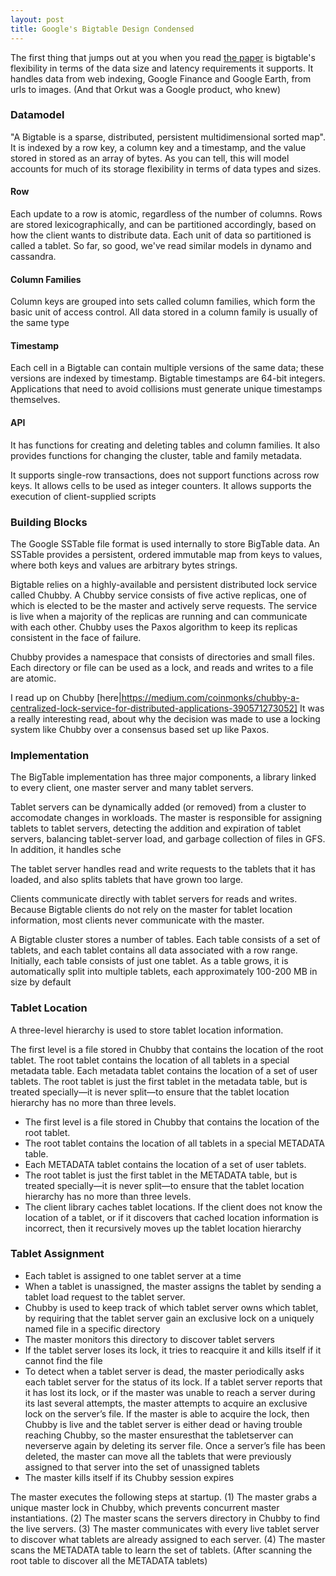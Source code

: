 ```yaml
---
layout: post
title: Google's Bigtable Design Condensed 
---
```


The first thing that jumps out at you when you read [the paper](https://github.com/TheTechAngle/TheTechAngle.github.io/edit/master/Design/_posts/2018-11-26-GoogleBigTable.md) is bigtable's flexibility in terms of the data size and latency requirements it supports.
It handles data from web indexing, Google Finance and Google Earth, from urls to images. (And that Orkut was a Google product, who knew)

### Datamodel

"A Bigtable is a sparse, distributed, persistent multidimensional sorted map". It is indexed by a row key, a column key and a timestamp, and the value stored in stored as an 
array of bytes. As you can tell, this will model accounts for much of its storage flexibility in terms of data types and sizes.

#### Row
Each update to a row is atomic, regardless of the number of columns. Rows are stored lexicographically, and can be partitioned accordingly,
based on how the client wants to distribute data. Each unit of data so partitioned is called a tablet. So far, so good, we've read similar models 
in dynamo and cassandra.

#### Column Families
Column keys are grouped into sets called column families, which form the basic unit of access control. All data
stored in a column family is usually of the same type

#### Timestamp
Each cell in a Bigtable can contain multiple versions of the same data; these versions are indexed by timestamp.
Bigtable timestamps are 64-bit integers. Applications that need to avoid collisions
must generate unique timestamps themselves.

#### API
It has functions for creating and deleting tables and column families. It also provides functions for changing the 
cluster, table and family metadata.

It supports single-row transactions, does not support functions across row keys.
It allows cells to be used as integer counters.
It allows supports the execution of client-supplied scripts

### Building Blocks
The Google SSTable file format is used internally to store BigTable data. An SSTable provides a persistent,
ordered immutable map from keys to values, where both keys and values are arbitrary bytes strings.

Bigtable relies on a highly-available and persistent distributed lock service called Chubby. A Chubby service consists of five active replicas, one of which is
elected to be the master and actively serve requests. The service is live when a majority of the replicas are running
and can communicate with each other. Chubby uses the Paxos algorithm to keep its replicas consistent in
the face of failure.

Chubby provides a namespace that consists of directories and small files. Each directory or
file can be used as a lock, and reads and writes to a file are atomic.

I read up on Chubby [here|https://medium.com/coinmonks/chubby-a-centralized-lock-service-for-distributed-applications-390571273052]
It was a really interesting read, about why the decision was made to use a locking system like Chubby over
a consensus based set up like Paxos.

### Implementation 
The BigTable implementation has three major components, a library linked to every client, one master server and 
many tablet servers. 

Tablet servers can be dynamically added (or removed) from a cluster to accomodate changes in workloads.
The master is responsible for assigning tablets to tablet servers, detecting the addition and expiration of tablet
servers, balancing tablet-server load, and garbage collection of files in GFS. In addition, it handles sche

The tablet server handles read and write requests to the tablets that it has loaded, and also splits
tablets that have grown too large.

Clients communicate directly with tablet servers for reads and writes. Because Bigtable clients do not rely on
the master for tablet location information, most clients never communicate with the master.

A Bigtable cluster stores a number of tables. Each table consists of a set of tablets, and each tablet contains
all data associated with a row range. Initially, each table consists of just one tablet. As a table grows, it is automatically split into multiple tablets, each approximately
100-200 MB in size by default

### Tablet Location

A three-level hierarchy is used to store tablet location information.

The first level is a file stored in Chubby that contains the location of the root tablet. The root tablet contains
the location of all tablets in a special metadata table. Each metadata tablet contains the location of a set of
user tablets. The root tablet is just the first tablet in the metadata table, but is treated specially—it is never
split—to ensure that the tablet location hierarchy has no more than three levels.

* The first level is a file stored in Chubby that contains the location of the root tablet.
* The root tablet contains the location of all tablets in a special METADATA table. 
* Each METADATA tablet contains the location of a set of user tablets. 
* The root tablet is just the first tablet in the METADATA table, but is treated specially—it is never
split—to ensure that the tablet location hierarchy has no more than three levels.
* The client library caches tablet locations. If the client does not know the location of a tablet, 
or if it discovers that cached location information is incorrect, then it recursively moves up the tablet location hierarchy

### Tablet Assignment

* Each tablet is assigned to one tablet server at a time
* When a tablet is unassigned, the master assigns the tablet by sending a tablet load request to the tablet server.
* Chubby is used to keep track of which tablet server owns which tablet, by requiring that the tablet server gain an exclusive lock on a uniquely named file in a specific directory
* The master monitors this directory to discover tablet servers
* If the tablet server loses its lock, it tries to reacquire it and kills itself if it cannot find the file
* To detect when a tablet server is dead, the master periodically asks each tablet server for the status of its
lock. If a tablet server reports that it has lost its lock, or if the master was unable to reach a server during its
last several attempts, the master attempts to acquire an exclusive lock on the server’s file. If the master is able to
acquire the lock, then Chubby is live and the tablet server is either dead or having trouble reaching Chubby, so the
master ensuresthat the tabletserver can neverserve again by deleting its server file. Once a server’s file has been
deleted, the master can move all the tablets that were previously assigned to that server into the set of unassigned
tablets
* The master kills itself if its Chubby session expires

The master executes the following steps at startup. 
(1) The master grabs a unique master lock in Chubby, which prevents concurrent master instantiations. 
(2) The master scans the servers directory in Chubby to find the live servers.
(3) The master communicates with every live tablet server to discover what tablets are already assigned to
each server. 
(4) The master scans the METADATA table to learn the set of tablets. (After scanning the root table to discover all the METADATA tablets)

